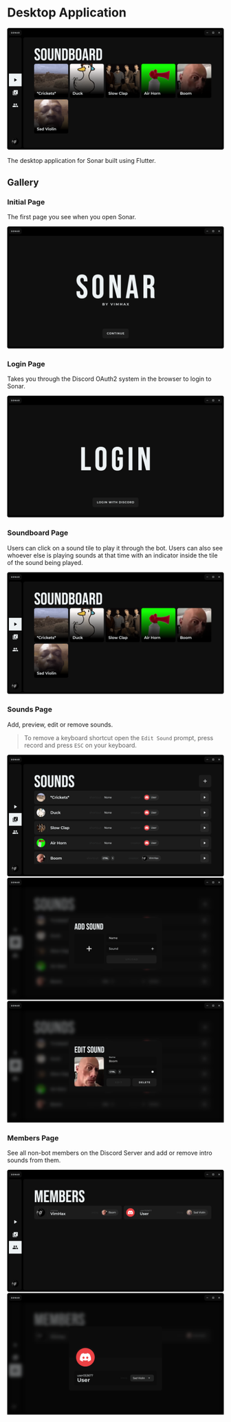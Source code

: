 # Desktop Application

![Screenshot of Sonar](../assets/app.png)

The desktop application for Sonar built using Flutter.

## Gallery

### Initial Page

The first page you see when you open Sonar.

![Initial Page](../assets/app_initial.png)

### Login Page

Takes you through the Discord OAuth2 system in the browser to login to Sonar.

![Login Page](../assets/app_login.png)

### Soundboard Page

Users can click on a sound tile to play it through the bot. Users can also see whoever else is playing sounds at that time with an indicator inside the tile of the sound being played.

![Soundboard Page](../assets/app.png)

### Sounds Page

Add, preview, edit or remove sounds.

> To remove a keyboard shortcut open the `Edit Sound` prompt, press record and press `ESC` on your keyboard.

![Sounds Page](../assets/app_sounds.png)
![Add Sound](../assets/app_sounds_add.png)
![Edit Sound](../assets/app_sounds_edit.png)

### Members Page

See all non-bot members on the Discord Server and add or remove intro sounds from them.

![Members Page](../assets/app_members.png)
![Member Intro](../assets/app_members_intro.png)
